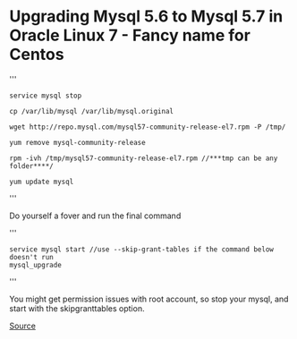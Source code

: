 # Upgrading Mysql 5.6 to Mysql 5.7 in Oracle Linux 7 - Fancy name for Centos

'''

	service mysql stop

	cp /var/lib/mysql /var/lib/mysql.original

	wget http://repo.mysql.com/mysql57-community-release-el7.rpm -P /tmp/

	yum remove mysql-community-release

	rpm -ivh /tmp/mysql57-community-release-el7.rpm //***tmp can be any folder****/

	yum update mysql


'''

Do yourself a fover and run the final command 

'''

	service mysql start //use --skip-grant-tables if the command below doesn't run
	mysql_upgrade

'''

You might get permission issues with root account, so stop your mysql, and start with the skipgranttables option.

[Source](https://plenium.wordpress.com/2018/07/01/upgrade-mysql-5-6-to-5-7-on-centos-7/)